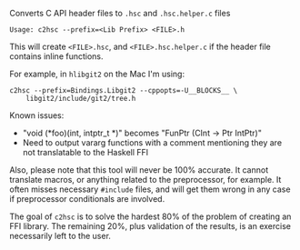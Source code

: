Converts C API header files to `.hsc` and `.hsc.helper.c` files

    Usage: c2hsc --prefix=<Lib Prefix> <FILE>.h

This will create `<FILE>.hsc`, and `<FILE>.hsc.helper.c` if the header file
contains inline functions.

For example, in `hlibgit2` on the Mac I'm using:

    c2hsc --prefix=Bindings.Libgit2 --cppopts=-U__BLOCKS__ \
        libgit2/include/git2/tree.h

Known issues:

 - "void (*foo)(int, intptr_t *)" becomes "FunPtr (CInt -> Ptr IntPtr)"
 - Need to output vararg functions with a comment mentioning they are not
   translatable to the Haskell FFI

Also, please note that this tool will never be 100% accurate.  It cannot
translate macros, or anything related to the preprocessor, for example.  It
often misses necessary `#include` files, and will get them wrong in any case
if preprocessor conditionals are involved.

The goal of `c2hsc` is to solve the hardest 80% of the problem of creating an
FFI library.  The remaining 20%, plus validation of the results, is an
exercise necessarily left to the user.
